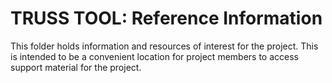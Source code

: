 # TRUSS TOOL: Reference Information

This folder holds information and resources of interest for the project.  This
is intended to be a convenient location for project members to access
support material for the project.


